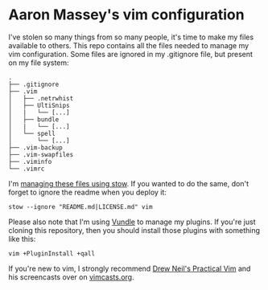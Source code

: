 # Aaron Massey's vim configuration

I've stolen so many things from so many people, it's time to make my files
available to others.  This repo contains all the files needed to manage my vim
configuration.  Some files are ignored in my .gitignore file, but present on
my file system:

    .
    ├── .gitignore
    ├── .vim
    │   ├── .netrwhist
    │   ├── UltiSnips
    │   |   └── [...]
    │   ├── bundle
    │   |   └── [...]
    │   └── spell
    │       └── [...]
    ├── .vim-backup
    ├── .vim-swapfiles
    ├── .viminfo
    └── .vimrc

I'm [managing these files using stow][1].  If you wanted to do the same, don't
forget to ignore the readme when you deploy it:

    stow --ignore "README.md|LICENSE.md" vim

Please also note that I'm using [Vundle][2] to manage my plugins.  If you're
just cloning this repository, then you should install those plugins with
something like this:

    vim +PluginInstall +qall

If you're new to vim, I strongly recommend [Drew Neil's Practical Vim][3] and
his screencasts over on [vimcasts.org][4].


[1]: http://brandon.invergo.net/news/2012-05-26-using-gnu-stow-to-manage-your-dotfiles.html
[2]: https://github.com/gmarik/Vundle.vim
[3]: https://pragprog.com/book/dnvim/practical-vim
[4]: http://vimcasts.org
